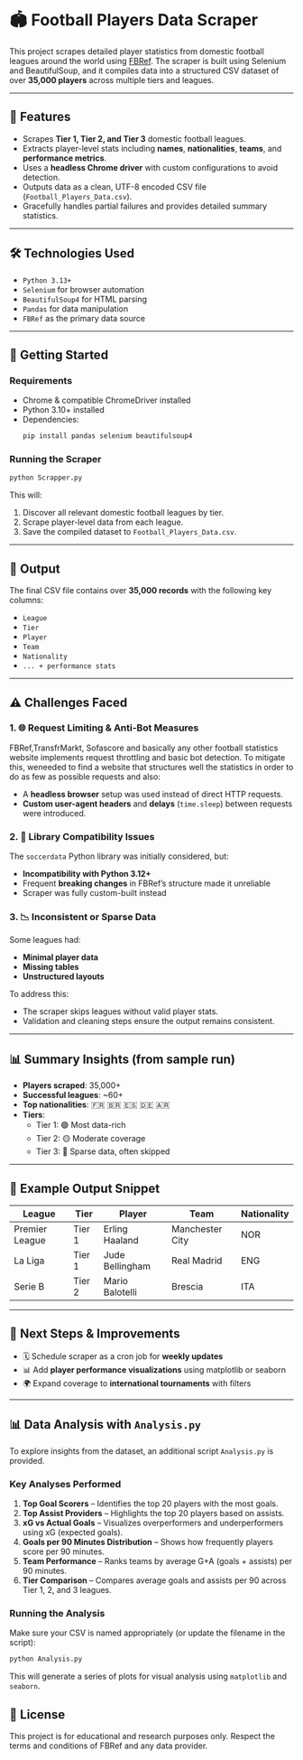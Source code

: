 # 🏟️ Football Players Data Scraper

This project scrapes detailed player statistics from domestic football leagues around the world using [FBRef](https://fbref.com). The scraper is built using Selenium and BeautifulSoup, and it compiles data into a structured CSV dataset of over **35,000 players** across multiple tiers and leagues.

---

## 📌 Features

- Scrapes **Tier 1, Tier 2, and Tier 3** domestic football leagues.
- Extracts player-level stats including **names**, **nationalities**, **teams**, and **performance metrics**.
- Uses a **headless Chrome driver** with custom configurations to avoid detection.
- Outputs data as a clean, UTF-8 encoded CSV file (`Football_Players_Data.csv`).
- Gracefully handles partial failures and provides detailed summary statistics.

---

## 🛠️ Technologies Used

- `Python 3.13+`
- `Selenium` for browser automation
- `BeautifulSoup4` for HTML parsing
- `Pandas` for data manipulation
- `FBRef` as the primary data source

---

## 🚀 Getting Started

### Requirements

- Chrome & compatible ChromeDriver installed
- Python 3.10+ installed
- Dependencies:
  ```bash
  pip install pandas selenium beautifulsoup4
  ```

### Running the Scraper

```bash
python Scrapper.py
```

This will:

1. Discover all relevant domestic football leagues by tier.
2. Scrape player-level data from each league.
3. Save the compiled dataset to `Football_Players_Data.csv`.

---

## 📁 Output

The final CSV file contains over **35,000 records** with the following key columns:

- `League`
- `Tier`
- `Player`
- `Team`
- `Nationality`
- `... + performance stats`

---

## ⚠️ Challenges Faced

### 1. 🌐 Request Limiting & Anti-Bot Measures

FBRef,TransfrMarkt, Sofascore and basically any other football statistics website implements request throttling and basic bot detection. To mitigate this, weneeded to find a website that structures well the statistics in order to do as few as possible requests and also:

- A **headless browser** setup was used instead of direct HTTP requests.
- **Custom user-agent headers** and **delays** (`time.sleep`) between requests were introduced.

### 2. 🧱 Library Compatibility Issues

The `soccerdata` Python library was initially considered, but:

- **Incompatibility with Python 3.12+**
- Frequent **breaking changes** in FBRef’s structure made it unreliable
- Scraper was fully custom-built instead

### 3. 📉 Inconsistent or Sparse Data

Some leagues had:

- **Minimal player data**
- **Missing tables**
- **Unstructured layouts**

To address this:

- The scraper skips leagues without valid player stats.
- Validation and cleaning steps ensure the output remains consistent.

---

## 📊 Summary Insights (from sample run)

- **Players scraped**: 35,000+
- **Successful leagues**: ~60+
- **Top nationalities**: 🇫🇷 🇧🇷 🇪🇸 🇩🇪 🇦🇷
- **Tiers**:
  - Tier 1: 🟢 Most data-rich
  - Tier 2: 🟡 Moderate coverage
  - Tier 3: 🔴 Sparse data, often skipped

---

## 📎 Example Output Snippet

| League         | Tier   | Player          | Team            | Nationality |
| -------------- | ------ | --------------- | --------------- | ----------- |
| Premier League | Tier 1 | Erling Haaland  | Manchester City | NOR         |
| La Liga        | Tier 1 | Jude Bellingham | Real Madrid     | ENG         |
| Serie B        | Tier 2 | Mario Balotelli | Brescia         | ITA         |

---

## 📌 Next Steps & Improvements

- 🗓️ Schedule scraper as a cron job for **weekly updates**
- 📊 Add **player performance visualizations** using matplotlib or seaborn
- 🌍 Expand coverage to **international tournaments** with filters

---

## 📊 Data Analysis with `Analysis.py`

To explore insights from the dataset, an additional script `Analysis.py` is provided.

### Key Analyses Performed

1. **Top Goal Scorers** – Identifies the top 20 players with the most goals.
2. **Top Assist Providers** – Highlights the top 20 players based on assists.
3. **xG vs Actual Goals** – Visualizes overperformers and underperformers using xG (expected goals).
4. **Goals per 90 Minutes Distribution** – Shows how frequently players score per 90 minutes.
5. **Team Performance** – Ranks teams by average G+A (goals + assists) per 90 minutes.
6. **Tier Comparison** – Compares average goals and assists per 90 across Tier 1, 2, and 3 leagues.

### Running the Analysis

Make sure your CSV is named appropriately (or update the filename in the script):

```bash
python Analysis.py
```

This will generate a series of plots for visual analysis using `matplotlib` and `seaborn`.

## 📄 License

This project is for educational and research purposes only. Respect the terms and conditions of FBRef and any data provider.

